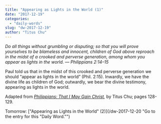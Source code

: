 ```yaml
---
title: "Appearing as Lights in the World (1)"
date: "2017-12-19"
categories: 
  - "daily-words"
slug: "dw-2017-12-19"
author: "Titus Chu"
---
```


_Do all things without grumbling or disputing; so that you will prove yourselves to be blameless and innocent, children of God above reproach in the midst of a crooked and perverse generation, among whom you appear as lights in the world._ _— Philippians 2:14–15_

Paul told us that in the midst of this crooked and perverse generation we should “appear as lights in the world” (Phil. 2:15). Inwardly, we have the divine life as children of God; outwardly, we bear the divine testimony, appearing as lights in the world.

Adapted from _[Philippians: That I May Gain Christ](/book-philippians "Go to the listing for this book."),_ by Titus Chu; pages 128-129.

Tomorrow: ["Appearing as Lights in the World" (2)](/dw-2017-12-20 "Go to the entry for this "Daily Word."")
